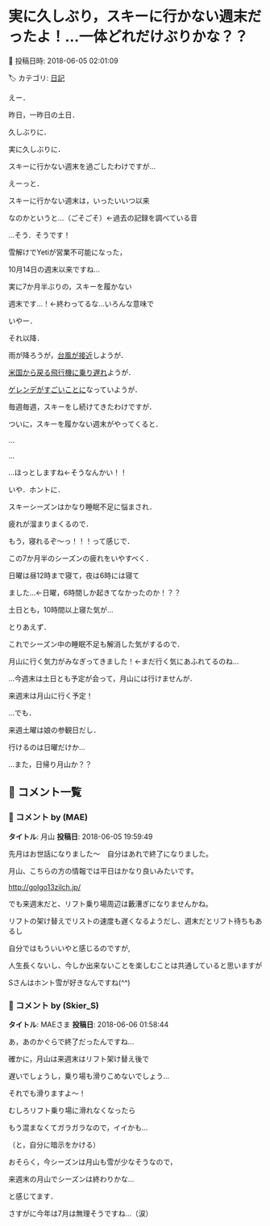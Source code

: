 # 実に久しぶり，スキーに行かない週末だったよ！…一体どれだけぶりかな？？

📅 投稿日時: 2018-06-05 02:01:09

🏷️ カテゴリ: [日記](cc4b5682fb7b8b144980957a978653fb0.md)

えー．


昨日，一昨日の土日．


久しぶりに．


実に久しぶりに．


スキーに行かない週末を過ごしたわけですが…





えーっと．


スキーに行かない週末は，いったいいつ以来


なのかというと…（ごそごそ）←過去の記録を調べている音


…そう．そうです！


雪解けでYetiが営業不可能になった，


10月14日の週末以来ですね…


実に7か月半ぶりの，スキーを履かない


週末です…！←終わってるな…いろんな意味で





いやー．


それ以降．


雨が降ろうが，[台風が接近](e3e16d02c4348d8a806e451a84035f546.md)しようが．


[米国から戻る飛行機に乗り遅れ](ee4856a0ca276e975d3a57034e9443977.md)ようが．


[ゲレンデがすごいことに](eaa2cadad169bdebec761d08f367f5c25.md)なっていようが．


毎週毎週，スキーをし続けてきたわけですが．





ついに，スキーを履かない週末がやってくると．


…


…


…ほっとしますね←そうなんかい！！





いや．ホントに．


スキーシーズンはかなり睡眠不足に悩まされ．


疲れが溜まりまくるので．


もう，寝れるぞ～っ！！！って感じで．


この7か月半のシーズンの疲れをいやすべく．


日曜は昼12時まで寝て，夜は6時には寝て


ました…←日曜，6時間しか起きてなかったのか！？？


土日とも，10時間以上寝た気が…





とりあえず．


これでシーズン中の睡眠不足も解消した気がするので．


月山に行く気力がみなぎってきました！←まだ行く気にあふれてるのね…





…今週末は土日とも予定が会って，月山には行けませんが．


来週末は月山に行く予定！





…でも．


来週土曜は娘の参観日だし．


行けるのは日曜だけか…


…また，日帰り月山か？？

## 💬 コメント一覧

### 💬 コメント by (MAE)
**タイトル**: 月山
**投稿日**: 2018-06-05 19:59:49

先月はお世話になりました～　自分はあれで終了になりました。

月山、こちらの方の情報では平日はかなり良いみたいです。

http://golgo13zilch.jp/



でも来週末だと、リフト乗り場周辺は藪漕ぎになりませんかね。

リフトの架け替えでリストの速度も遅くなるようだし、週末だとリフト待ちもあるし

自分ではもういいやと感じるのですが,



人生長くないし、今しか出来ないことを楽しむことは共通していると思いますが

Sさんはホント雪が好きなんですね(^^)

### 💬 コメント by (Skier_S)
**タイトル**: MAEさま
**投稿日**: 2018-06-06 01:58:44

あ，あのかぐらで終了だったんですね…



確かに，月山は来週末はリフト架け替え後で

遅いでしょうし，乗り場も滑りこめないでしょう…

それでも滑りますよ～！

むしろリフト乗り場に滑れなくなったら

もう混まなくてガラガラなので，イイかも…

（と，自分に暗示をかける）



おそらく，今シーズンは月山も雪が少なそうなので，

来週末の月山でシーズンは終わりかな…

と感じてます．

さすがに今年は7月は無理そうですね…（涙）

